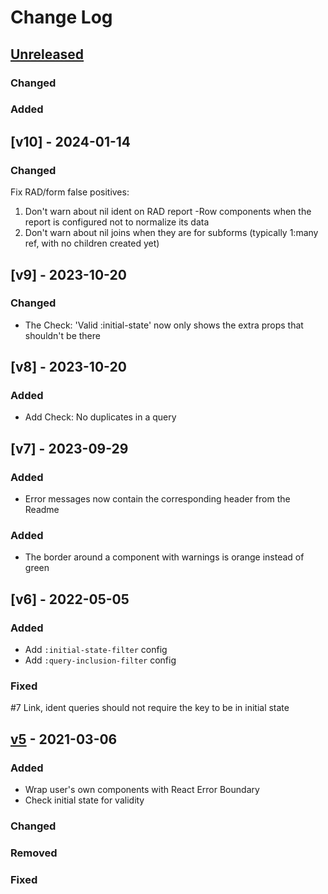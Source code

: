 # Change Log

## [Unreleased]
### Changed
### Added

## [v10] - 2024-01-14
### Changed

Fix RAD/form false positives:

1. Don't warn about nil ident on RAD report -Row components when the report is configured not to normalize its data
2. Don't warn about nil joins when they are for subforms (typically 1:many ref, with no children created yet)

## [v9] - 2023-10-20
### Changed

- The Check: 'Valid :initial-state' now only shows the extra props that shouldn't be there

## [v8] - 2023-10-20
### Added

- Add Check: No duplicates in a query

## [v7] - 2023-09-29
### Added

* Error messages now contain the corresponding header from the Readme
### Added

* The border around a component with warnings is orange instead of green
## [v6] - 2022-05-05

### Added

- Add `:initial-state-filter` config
- Add `:query-inclusion-filter` config

### Fixed

#7 Link, ident queries should not require the key to be in initial state

## [v5] - 2021-03-06
### Added
- Wrap user's own components with React Error Boundary
- Check initial state for validity

### Changed
### Removed
### Fixed

[Unreleased]: https://github.com/holyjak/fulcro-troubleshooting/compare/latest...HEAD
[v5]: https://github.com/holyjak/fulcro-troubleshooting/compare/v4...v5
